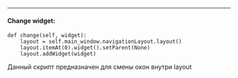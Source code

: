 
___
#### Change widget:
```
def change(self, widget):
	layout = self.main_window.navigationLayout.layout()
	layout.itemAt(0).widget().setParent(None)
	layout.addWidget(widget)
```
Данный скрипт предназначен для смены окон внутри layout